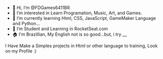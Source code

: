 - 👋 Hi, I’m @FDGames6411BR
- 👀 I’m interested in Learn Programation, Music, Art, and Games.
- 🌱 I’m currently learning Html, CSS, JavaScript, GameMaker Language and Python...
- 💞️ I’m Student and Learning in RocketSeat.com
- 🏠 I'm Brazillian, My English not is so good...but, i try ,_,

<!---
FDGames6411BR/FDGames6411BR is a ✨ special ✨ repository because its `README.md` (this file) appears on your GitHub profile.
You can click the Preview link to take a look at your changes.
--->
I Have Make a Simples projects in Html or other language to training, Look on my Profile :)
